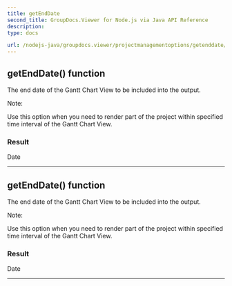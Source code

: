 ```yaml
---
title: getEndDate
second_title: GroupDocs.Viewer for Node.js via Java API Reference
description: 
type: docs

url: /nodejs-java/groupdocs.viewer/projectmanagementoptions/getenddate/
---
```


## getEndDate()  function

 The end date of the Gantt Chart View to be included into the output.
 
 Note:
 
 
 Use this option when you need to render part of the project
 within specified time interval of the Gantt Chart View.
 

### Result
Date


---


## getEndDate()  function

 The end date of the Gantt Chart View to be included into the output.
 
 Note:
 
 
 Use this option when you need to render part of the project
 within specified time interval of the Gantt Chart View.
 

### Result
Date


---


